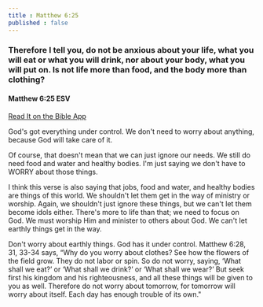 ```yaml
---
title : Matthew 6:25
published : false
---
```

<h3>Therefore I tell you, do not be anxious about your life, what you will eat or what you will drink, nor about your body, what you will put on. Is not life more than food, and the body more than clothing?</h3>
<h4>Matthew 6:25 ESV</h4>
<a href = "https://bible.com/bible/59/mat.6.25.ESV">Read It on the Bible App</a>

<p>God's got everything under control. We don't need to worry about anything, because God will take care of it.</p>
<p>Of course, that doesn't mean that we can just ignore our needs. We still do need food and water and healthy bodies. I'm just saying we don't have to WORRY about those things.</p>
<p>I think this verse is also saying that jobs, food and water, and healthy bodies are things of this world. We shouldn't let them get in the way of ministry or worship. Again, we shouldn't just ignore these things, but we can't let them become idols either. There's more to life than that; we need to focus on God. We must worship Him and minister to others about God. We can't let earthly things get in the way.</p>
<p>Don't worry about earthly things. God has it under control. Matthew 6:28, 31, 33-34 says, “Why do you worry about clothes? See how the flowers of the field grow. They do not labor or spin. So do not worry, saying, ‘What shall we eat?’ or ‘What shall we drink?’ or ‘What shall we wear?’ But seek first his kingdom and his righteousness, and all these things will be given to you as well. Therefore do not worry about tomorrow, for tomorrow will worry about itself. Each day has enough trouble of its own."</p>
